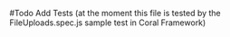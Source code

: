 #Todo
Add Tests (at the moment this file is tested by the FileUploads.spec.js sample test in Coral Framework)